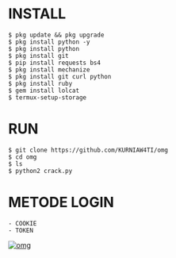 # INSTALL
```
$ pkg update && pkg upgrade
$ pkg install python -y
$ pkg install python
$ pkg install git 
$ pip install requests bs4
$ pkg install mechanize
$ pkg install git curl python
$ pkg install ruby
$ gem install lolcat
$ termux-setup-storage
```
# RUN
```
$ git clone https://github.com/KURNIAW4TI/omg
$ cd omg
$ ls
$ python2 crack.py
```
# METODE LOGIN
```
- COOKIE
- TOKEN
```
<a href="https://github.com/KURNIAW4TI/omg"><img title="omg" src="https://github-readme-stats.vercel.app/api/pin/?username=KURNIAW4TI&repo=omg&theme=vision-friendly-dark"></a>
<p align="center">
